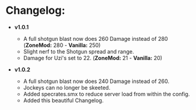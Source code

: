# Changelog: #

* **v1.0.1**
  * A full shotgun blast now does 260 Damage instead of 280 (**ZoneMod:** 280 - **Vanilla:** 250)
  * Slight nerf to the Shotgun spread and range.
  * Damage for Uzi's set to 22. (**ZoneMod:** 21 - **Vanilla:** 20)

* **v1.0.2**
  * A full shotgun blast now does 240 Damage instead of 260.
  * Jockeys can no longer be skeeted.
  * Added specrates.smx to reduce server load from within the config.
  * Added this beautiful Changelog.
